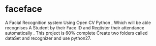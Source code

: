 # faceface
A Facial Recognition system Using Open CV Python , Which will be able recognises A Student by their Face ID and Regtister their attendance automatically . This project is 60% complete 
Create two folders called dataSet and recognizer and use python27.
